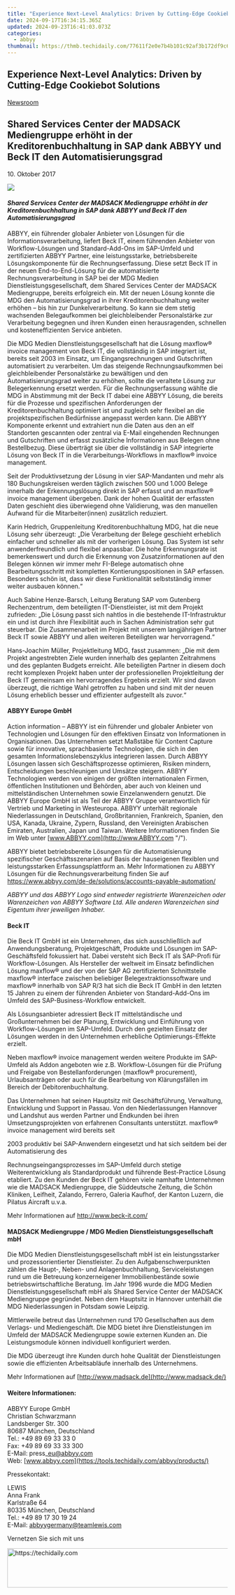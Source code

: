 ```yaml
---
title: "Experience Next-Level Analytics: Driven by Cutting-Edge Cookiebot Solutions"
date: 2024-09-17T16:34:15.365Z
updated: 2024-09-23T16:41:03.073Z
categories:
  - abbyy
thumbnail: https://thmb.techidaily.com/77611f2e0e7b4b101c92af3b172df9c62d2c1071591d3411a278cc0334c16e37.jpg
---
```


## Experience Next-Level Analytics: Driven by Cutting-Edge Cookiebot Solutions

[Newsroom](https://tools.techidaily.com/abbyy/products/)

## Shared Services Center der MADSACK Mediengruppe erhöht in der Kreditorenbuchhaltung in SAP dank ABBYY und Beck IT den Automatisierungsgrad

10\. Oktober 2017

![](https://content.abbyy.com/-/media/project/abbyy/abbyy/branchtemplates/shutterstock_1272462163_1296-x-729.jpg?h=729&iar=0&w=1296)

#### _Shared Services Center der MADSACK Mediengruppe erhöht in der Kreditorenbuchhaltung in SAP dank ABBYY und Beck IT den Automatisierungsgrad_

ABBYY, ein führender globaler Anbieter von Lösungen für die Informationsverarbeitung, liefert Beck IT, einem führenden Anbieter von Workflow-Lösungen und Standard-Add-Ons im SAP-Umfeld und zertifizierten ABBYY Partner, eine leistungsstarke, betriebsbereite Lösungskomponente für die Rechnungserfassung. Diese setzt Beck IT in der neuen End-to-End-Lösung für die automatisierte Rechnungsverarbeitung in SAP bei der MDG Medien Dienstleistungsgesellschaft, dem Shared Services Center der MADSACK Mediengruppe, bereits erfolgreich ein. Mit der neuen Lösung konnte die MDG den Automatisierungsgrad in ihrer Kreditorenbuchhaltung weiter erhöhen – bis hin zur Dunkelverarbeitung. So kann sie dem stetig wachsenden Belegaufkommen bei gleichbleibender Personalstärke zur Verarbeitung begegnen und ihren Kunden einen herausragenden, schnellen und kosteneffizienten Service anbieten.

Die MDG Medien Dienstleistungsgesellschaft hat die Lösung maxflow® invoice management von Beck IT, die vollständig in SAP integriert ist, bereits seit 2003 im Einsatz, um Eingangsrechnungen und Gutschriften automatisiert zu verarbeiten. Um das steigende Rechnungsaufkommen bei gleichbleibender Personalstärke zu bewältigen und den Automatisierungsgrad weiter zu erhöhen, sollte die veraltete Lösung zur Belegerkennung ersetzt werden. Für die Rechnungserfassung wählte die MDG in Abstimmung mit der Beck IT dabei eine ABBYY Lösung, die bereits für die Prozesse und spezifischen Anforderungen der Kreditorenbuchhaltung optimiert ist und zugleich sehr flexibel an die projektspezifischen Bedürfnisse angepasst werden kann. Die ABBYY Komponente erkennt und extrahiert nun die Daten aus den an elf Standorten gescannten oder zentral via E-Mail eingehenden Rechnungen und Gutschriften und erfasst zusätzliche Informationen aus Belegen ohne Bestellbezug. Diese überträgt sie über die vollständig in SAP integrierte Lösung von Beck IT in die Verarbeitungs-Workflows in maxflow® invoice management.

Seit der Produktivsetzung der Lösung in vier SAP-Mandanten und mehr als 180 Buchungskreisen werden täglich zwischen 500 und 1.000 Belege innerhalb der Erkennungslösung direkt in SAP erfasst und an maxflow® invoice management übergeben. Dank der hohen Qualität der erfassten Daten geschieht dies überwiegend ohne Validierung, was den manuellen Aufwand für die Mitarbeiter(innen) zusätzlich reduziert.

Karin Hedrich, Gruppenleitung Kreditorenbuchhaltung MDG, hat die neue Lösung sehr überzeugt: „Die Verarbeitung der Belege geschieht erheblich einfacher und schneller als mit der vorherigen Lösung. Das System ist sehr anwenderfreundlich und flexibel anpassbar. Die hohe Erkennungsrate ist bemerkenswert und durch die Erkennung von Zusatzinformationen auf den Belegen können wir immer mehr FI-Belege automatisch ohne Bearbeitungsschritt mit kompletten Kontierungspositionen in SAP erfassen. Besonders schön ist, dass wir diese Funktionalität selbstständig immer weiter ausbauen können.“

Auch Sabine Henze-Barsch, Leitung Beratung SAP vom Gutenberg Rechenzentrum, dem beteiligten IT-Dienstleister, ist mit dem Projekt zufrieden: „Die Lösung passt sich nahtlos in die bestehende IT-Infrastruktur ein und ist durch ihre Flexibilität auch in Sachen Administration sehr gut steuerbar. Die Zusammenarbeit im Projekt mit unserem langjährigen Partner Beck IT sowie ABBYY und allen weiteren Beteiligten war hervorragend.“

Hans-Joachim Müller, Projektleitung MDG, fasst zusammen: „Die mit dem Projekt angestrebten Ziele wurden innerhalb des geplanten Zeitrahmens und des geplanten Budgets erreicht. Alle beteiligten Partner in diesem doch recht komplexen Projekt haben unter der professionellen Projektleitung der Beck IT gemeinsam ein hervorragendes Ergebnis erzielt. Wir sind davon überzeugt, die richtige Wahl getroffen zu haben und sind mit der neuen Lösung erheblich besser und effizienter aufgestellt als zuvor.“

#### ABBYY Europe GmbH

Action information – ABBYY ist ein führender und globaler Anbieter von Technologien und Lösungen für den effektiven Einsatz von Informationen in Organisationen. Das Unternehmen setzt Maßstäbe für Content Capture sowie für innovative, sprachbasierte Technologien, die sich in den gesamten Informationslebenszyklus integrieren lassen. Durch ABBYY Lösungen lassen sich Geschäftsprozesse optimieren, Risiken mindern, Entscheidungen beschleunigen und Umsätze steigern. ABBYY Technologien werden von einigen der größten internationalen Firmen, öffentlichen Institutionen und Behörden, aber auch von kleinen und mittelständischen Unternehmen sowie Einzelanwendern genutzt. Die ABBYY Europe GmbH ist als Teil der ABBYY Gruppe verantwortlich für Vertrieb und Marketing in Westeuropa. ABBYY unterhält regionale Niederlassungen in Deutschland, Großbritannien, Frankreich, Spanien, den USA, Kanada, Ukraine, Zypern, Russland, den Vereinigten Arabischen Emiraten, Australien, Japan und Taiwan. Weitere Informationen finden Sie im Web unter [www.ABBYY.com](http://www.ABBYY.com "/").

ABBYY bietet betriebsbereite Lösungen für die Automatisierung spezifischer Geschäftsszenarien auf Basis der hauseigenen flexiblen und leistungsstarken Erfassungsplattform an. Mehr Informationen zu ABBYY Lösungen für die Rechnungsverarbeitung finden Sie auf <https://www.abbyy.com/de-de/solutions/accounts-payable-automation/> 

_ABBYY und das ABBYY Logo sind entweder registrierte Warenzeichen oder Warenzeichen von ABBYY Software Ltd. Alle anderen Warenzeichen sind Eigentum ihrer jeweiligen Inhaber._ 

#### Beck IT

Die Beck IT GmbH ist ein Unternehmen, das sich ausschließlich auf Anwendungsberatung, Projektgeschäft, Produkte und Lösungen im SAP-Geschäftsfeld fokussiert hat. Dabei versteht sich Beck IT als SAP-Profi für Workflow-Lösungen. Als Hersteller der weltweit im Einsatz befindlichen Lösung maxflow® und der von der SAP AG zertifizierten Schnittstelle maxflow® interface zwischen beliebiger Belegextraktionssoftware und maxflow® innerhalb von SAP R/3 hat sich die Beck IT GmbH in den letzten 15 Jahren zu einem der führenden Anbieter von Standard-Add-Ons im Umfeld des SAP-Business-Workflow entwickelt.

Als Lösungsanbieter adressiert Beck IT mittelständische und Großunternehmen bei der Planung, Entwicklung und Einführung von Workflow-Lösungen im SAP-Umfeld. Durch den gezielten Einsatz der Lösungen werden in den Unternehmen erhebliche Optimierungs-Effekte erzielt.

Neben maxflow® invoice management werden weitere Produkte im SAP-Umfeld als Addon angeboten wie z.B. Workflow-Lösungen für die Prüfung und Freigabe von Bestellanforderungen (maxflow® procurement), Urlaubsanträgen oder auch für die Bearbeitung von Klärungsfällen im Bereich der Debitorenbuchhaltung.

Das Unternehmen hat seinen Hauptsitz mit Geschäftsführung, Verwaltung, Entwicklung und Support in Passau. Von den Niederlassungen Hannover und Landshut aus werden Partner und Endkunden bei ihren Umsetzungsprojekten von erfahrenen Consultants unterstützt. maxflow® invoice management wird bereits seit

2003 produktiv bei SAP-Anwendern eingesetzt und hat sich seitdem bei der Automatisierung des

Rechnungseingangsprozesses im SAP-Umfeld durch stetige Weiterentwicklung als Standardprodukt und führende Best-Practice Lösung etabliert. Zu den Kunden der Beck IT gehören viele namhafte Unternehmen wie die MADSACK Mediengruppe, die Süddeutsche Zeitung, die Schön Kliniken, Leifheit, Zalando, Ferrero, Galeria Kaufhof, der Kanton Luzern, die Pilatus Aircraft u.v.a.

Mehr Informationen auf <http://www.beck-it.com/>

#### MADSACK Mediengruppe / MDG Medien Dienstleistungsgesellschaft mbH

Die MDG Medien Dienstleistungsgesellschaft mbH ist ein leistungsstarker und prozessorientierter Dienstleister. Zu den Aufgabenschwerpunkten zählen die Haupt-, Neben- und Anlagenbuchhaltung, Serviceleistungen rund um die Betreuung konzerneigener Immobilienbestände sowie betriebswirtschaftliche Beratung. Im Jahr 1996 wurde die MDG Medien Dienstleistungsgesellschaft mbH als Shared Service Center der MADSACK Mediengruppe gegründet. Neben dem Hauptsitz in Hannover unterhält die MDG Niederlassungen in Potsdam sowie Leipzig.

Mittlerweile betreut das Unternehmen rund 170 Gesellschaften aus dem Verlags- und Mediengeschäft. Die MDG bietet ihre Dienstleistungen im Umfeld der MADSACK Mediengruppe sowie externen Kunden an. Die Leistungsmodule können individuell konfiguriert werden.

Die MDG überzeugt ihre Kunden durch hohe Qualität der Dienstleistungen sowie die effizienten Arbeitsabläufe innerhalb des Unternehmens.

Mehr Informationen auf [http://www.madsack.de](http://www.madsack.de/)

#### Weitere Informationen:

ABBYY Europe GmbH  
Christian Schwarzmann  
Landsberger Str. 300   
80687 München, Deutschland   
Tel.: +49 89 69 33 33 0  
Fax: +49 89 69 33 33 300  
E-Mail: press\_eu@abbyy.com  
Web: [www.abbyy.com](https://tools.techidaily.com/abbyy/products/)

Pressekontakt:

LEWIS  
Anna Frank  
Karlstraße 64  
80335 München, Deutschland  
Tel.: +49 89 17 30 19 24  
E-Mail: [abbyygermany@teamlewis.com](https://tools.techidaily.com/abbyy/products/)

  
Vernetzen Sie sich mit uns

<ins class="adsbygoogle"
     style="display:block"
     data-ad-format="autorelaxed"
     data-ad-client="ca-pub-7571918770474297"
     data-ad-slot="1223367746"></ins>

<ins class="adsbygoogle"
     style="display:block"
     data-ad-client="ca-pub-7571918770474297"
     data-ad-slot="8358498916"
     data-ad-format="auto"
     data-full-width-responsive="true"></ins>



<!-- affiliate ads begin -->
<a href="https://aligracehair.sjv.io/c/5597632/2135375/19272" target="_top" id="2135375">
  <img src="//a.impactradius-go.com/display-ad/19272-2135375" border="0" alt="https://techidaily.com" width="728" height="90"/>
</a>
<img height="0" width="0" src="https://aligracehair.sjv.io/i/5597632/2135375/19272" style="position:absolute;visibility:hidden;" border="0" />
<!-- affiliate ads end -->

